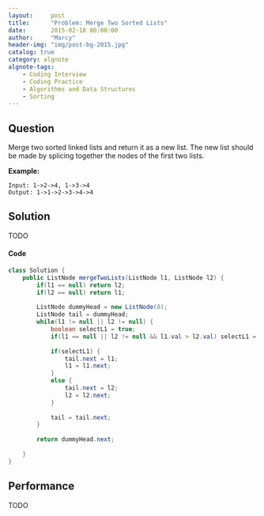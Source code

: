```yaml
---
layout:     post
title:      "Problem: Merge Two Sorted Lists"
date:       2015-02-18 00:00:00
author:     "Marcy"
header-img: "img/post-bg-2015.jpg"
catalog: true
category: algnote
algnote-tags:
    - Coding Interview
    - Coding Practice
    - Algorithms and Data Structures
    - Sorting
---
```


## Question

Merge two sorted linked lists and return it as a new list. The new list should be made by splicing together the nodes of the first two lists.

**Example:**

```
Input: 1->2->4, 1->3->4
Output: 1->1->2->3->4->4
```

## Solution
TODO

#### Code
```java
class Solution {
    public ListNode mergeTwoLists(ListNode l1, ListNode l2) {
        if(l1 == null) return l2;
        if(l2 == null) return l1;
        
        ListNode dummyHead = new ListNode(0);
        ListNode tail = dummyHead;
        while(l1 != null || l2 != null) {
            boolean selectL1 = true;
            if(l1 == null || l2 != null && l1.val > l2.val) selectL1 = false;
            
            if(selectL1) {
                tail.next = l1;
                l1 = l1.next;
            }
            else {
                tail.next = l2;
                l2 = l2.next;
            }
            
            tail = tail.next;
        }
        
        return dummyHead.next;
        
    }
}
```

## Performance
TODO